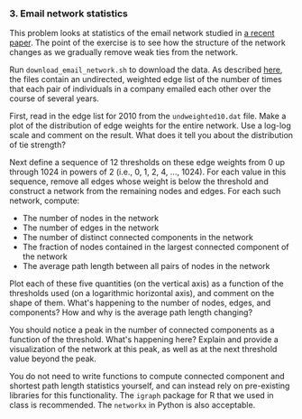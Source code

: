 ### 3. Email network statistics

This problem looks at statistics of the email network studied in [a recent paper](http://journals.plos.org/plosone/article?id=10.1371/journal.pone.0146113).
The point of the exercise is to see how the structure of the network changes as we gradually remove weak ties from the network.

Run `download_email_network.sh` to download the data. As described [here](http://seeslab.info/downloads/long-term-email-network/), the files contain an undirected, weighted edge list of the number of times that each pair of individuals in a company emailed each other over the course of several years.

First, read in the edge list for 2010 from the `undweighted10.dat` file.
Make a plot of the distribution of edge weights for the entire network.
Use a log-log scale and comment on the result.
What does it tell you about the distribution of tie strength?

Next define a sequence of 12 thresholds on these edge weights from 0 up through 1024 in powers of 2 (i.e., 0, 1, 2, 4, ..., 1024).
For each value in this sequence, remove all edges whose weight is below the threshold and construct a network from the remaining nodes and edges.
For each such network, compute:

* The number of nodes in the network
* The number of edges in the network
* The number of distinct connected components in the network
* The fraction of nodes contained in the largest connected component of the network
* The average path length between all pairs of nodes in the network

Plot each of these five quantities (on the vertical axis) as a function of the thresholds used (on a logarithmic horizontal axis), and comment on the shape of them.
What's happening to the number of nodes, edges, and components?
How and why is the average path length changing?

You should notice a peak in the number of connected components as a function of the threshold.
What's happening here?
Explain and provide a visualization of the network at this peak, as well as at the next threshold value beyond the peak.

You do not need to write functions to compute connected component and shortest path length statistics yourself, and can instead rely on pre-existing libraries for this functionality.
The ``igraph`` package for R that we used in class is recommended.
The ``networkx`` in Python is also acceptable.
